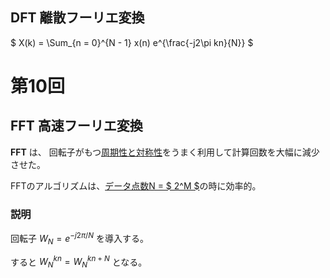 ## DFT 離散フーリエ変換
$ X(k) = \Sum_{n = 0}^{N - 1} x(n) e^{\frac{-j2\pi kn}{N}} $

# 第10回

## FFT 高速フーリエ変換
__FFT__ は、 回転子がもつ<u>周期性と対称性</u>をうまく利用して計算回数を大幅に減少させた。

FFTのアルゴリズムは、<u>データ点数N = $ 2^M $</u>の時に効率的。

### 説明
回転子 $W_N = e^{-j2\pi/N}$ を導入する。

すると ${W_N}^{kn} = {W_N}^{kn + N}$ となる。

